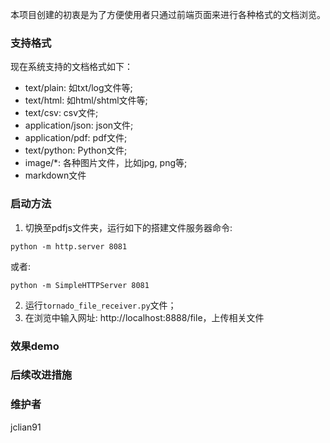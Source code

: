 本项目创建的初衷是为了方便使用者只通过前端页面来进行各种格式的文档浏览。

### 支持格式

现在系统支持的文档格式如下：

- text/plain: 如txt/log文件等;
- text/html: 如html/shtml文件等;
- text/csv: csv文件;
- application/json: json文件;
- application/pdf: pdf文件;
- text/python: Python文件;
- image/*: 各种图片文件，比如jpg, png等;
- markdown文件

### 启动方法

1. 切换至pdfjs文件夹，运行如下的搭建文件服务器命令:

```
python -m http.server 8081
```

或者:

```
python -m SimpleHTTPServer 8081
```

2. 运行`tornado_file_receiver.py`文件；
3. 在浏览中输入网址: http://localhost:8888/file，上传相关文件

### 效果demo

### 后续改进措施

### 维护者

jclian91


